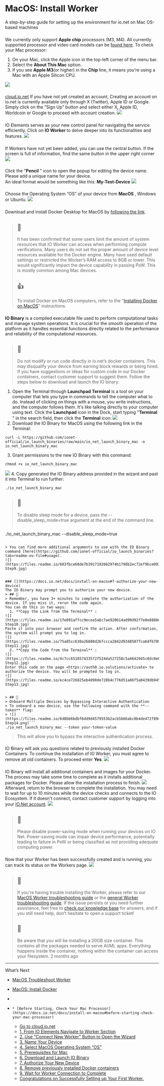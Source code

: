# MacOS: Install Worker
A step-by-step guide for setting up the environment for io.net on Mac OS-based machines
### [](https://docs.io.net/docs/install-on-macos#before-starting-check-your-mac-processor)
We currently only support **Apple chip** processors (M3, M4). All currently supported processor and video card models can be [found here](https://docs.io.net/docs/supported-devices).
To check your Mac processor:
  1. On your Mac, click the Apple icon in the top-left corner of the menu bar.
  2. Select the **About This Mac** option.
  3. If you see **Apple M3**(or higher) in the **Chip** line, it means you’re using a Mac with an Apple Silicon CPU. 

![](https://files.readme.io/1c29ed6d34b2f9bbc8ab80f43279d2872964c560f867a81530e82ee76c6519f3-Step0.jpg)
### 
[cloud.io.net](https://cloud.io.net)
[](https://docs.io.net/docs/install-on-macos#go-to-cloudionet)
If you have not yet created an account, Creating an account on io.net is currently available only through X (Twitter), Apple ID or Google. Simply click on the "Sign Up" button and select either X, Apple ID, Worldcoin or Google to proceed with account creation.
![](https://files.readme.io/de29df40f9a632af89c7cafd95f4acb332657550aca5bc1b3630225034a6453b-Step1.jpg)
### [](https://docs.io.net/docs/install-on-macos#1-from-io-elements-navigate-to-worker-section)
IO Elements serves as your new control panel for navigating the service efficiently. Click on **IO Worker** to delve deeper into its functionalities and features. 
![](https://files.readme.io/4ab2791afa1784c65f0b291076f9e8c0f91ca5e8f4fffe7fb922c26c352d19e2-Step2.jpg)
### [](https://docs.io.net/docs/install-on-macos#2-use-connect-new-worker-button-to-open-the-wizard)
If Workers have not yet been added, you can use the central button. If the screen is full of information, find the same button in the upper right corner
![](https://files.readme.io/5274db0357e3ae99cfc95b57f3f1aa9c2af8cc906d358b53eaf857dac33a7ce1-Step3.jpg)
### [](https://docs.io.net/docs/install-on-macos#3-name-your-device)
Click the "**Pencil** " icon to open the popup for editing the device name. 
Please add a unique name for your device.  
An ideal format would be something like this: **My-Test-Device**
![](https://files.readme.io/560a01163ca32f581e247537775cc0996388c39442b09a3ff49f97c836b263db-Step4.jpg)
### [](https://docs.io.net/docs/install-on-macos#4-select-macos-operating-system-os)
Choose the Operating System “OS” of your device from **MacOS** , Windows or Ubuntu.
![](https://files.readme.io/a757734d9ac6926db17891cada2e623939bb28c16ed646f75837aeeb4ba7cc08-Step5.jpg)
### [](https://docs.io.net/docs/install-on-macos#5-prerequisites-for-mac)
Download and install Docker Desktop for MacOS by [following the link](https://docs.io.net/docs/install-docker-on-macos).
> ## 📘
> It has been confirmed that some users limit the amount of system resources that IO Worker can access when performing compute verifications. Many users do not set the proper amount of device level resources available for the Docker engine. Many have used default settings or restricted the Worker’s RAM access to 8GB or lower. This would significantly impact the device capability in passing PoW. This is mostly common among Mac devices.
> ## 👍
> To install Docker on MacOS computers, refer to the "[Installing Docker on MacOS](https://docs.io.net/docs/install-docker-on-macos)" instructions.
### [](https://docs.io.net/docs/install-on-macos#6-download-and-launch-io-binary)
**IO Binary** is a compiled executable file used to perform computational tasks and manage system operations. It is crucial for the smooth operation of the platform as it handles essential functions directly related to the performance and reliability of the computational resources.
> ## 🚧
> Do not modify or run code directly in io.net’s docker containers. This may disqualify your device from earning block rewards or being hired. If you have suggestions or ideas for custom code in our Docker containers, contact customer support to suggest them.
Follow the steps below to download and launch the IO binary:
  1. Open the Terminal through **Launchpad**
**Terminal** is a tool on your computer that lets you type in commands to tell the computer what to do. Instead of clicking on things with a mouse, you write instructions, and the computer follows them. It's like talking directly to your computer using text.
Click the **Launchpad** icon in the Dock, start typing "**Terminal** " in the search field, then click the **Terminal** icon:
![](https://files.readme.io/3291b8cd2dda2294bc83c86b27ace24b4f14975f3736e73f954885e03ea562c4-Step7.jpg)
  2. Download the IO Binary for MacOS using the following link in the Terminal:
```
curl -L https://github.com/ionet-official/io_launch_binaries/raw/main/io_net_launch_binary_mac -o io_net_launch_binary_mac

```

  3. Grant permissions to the new IO Binary with this command:
```
chmod +x io_net_launch_binary_mac

```
![](https://files.readme.io/62adb19e9554964bb2165220b1765c75fd4fd00f4d9969f2183bb93a38d0e40a-Step8.jpg)
  4. Copy generated the IO Binary address provided in the wizard and past it into Terminal to run further:
```
./io_net_launch_binary_mac

```

> ## 📘
> To disable sleep mode for a device, pass the --disable_sleep_mode=true argument at the end of the command line.
> ```
./io_net_launch_binary_mac --disable_sleep_mode=true

```

> You can find more additional arguments to use with the IO Binary command [here](https://github.com/ionet-official/io_launch_binaries?tab=readme-ov-file#usage).
![](https://files.readme.io/683fbce68de7b3917192602974b1798b2ec72ef9bce09131884c709ea3923ffe-Step9.jpg)


### [](https://docs.io.net/docs/install-on-macos#7-authorize-your-new-device)
The IO Binary may prompt you to authorize your new device. 
> ## 📘
> Remember, you have 3+ minutes to complete the authorization of the device. If you miss it, rerun the code again.
You can do this in two ways:
  1. **Copy the Link from the Terminal** : 
![](https://files.readme.io/1fe091affcc9ecea5a6c7ae920614ad99d92f7e0e8880e63b71d279e30f5e88e-Step10.jpg)
Paste it into your browser and confirm the action. After confirmation, the system will prompt you to log in.
![](https://files.readme.io/75a85cc630a26880d26fccca2842d9348507fca6dfb709e57f9d5f650c43d4ff-Step11.jpg)
  2. **Copy the Code from the Terminal** : 
![](https://files.readme.io/4c7cc651857433572f524da527258c5a4642945c8dc0e016df457fada8f26477-Step12.jpg)
Enter this code on the page <https://auth0.io.solutions/activate> to authorize the device. You will be prompted to log in.
![](https://files.readme.io/ec4ce726825eb4890de728b4c776d51a86f5a0439db945f3415ef5dda7a76c16-Step13.jpg)


> ## 📘
> Onboard Multiple Devices by Bypassing Interactive Authentication
> To onboard a new device, use the following command with the **--token** flag:
> ![](https://files.readme.io/6d8bb6bdbf6dd9d4579553b2acb5b66abc0b4de472f894ec26628363fe363738-Step14.png)```
./io_net_launch_binary_mac --token your-token-value

```

> This will allow you to bypass the interactive authentication process.
### [](https://docs.io.net/docs/install-on-macos#8-remove-previously-installed-docker-containers)
IO Binary will ask you questions related to previously installed Docker Containers. To continue the installation of IO Worker, you must agree to remove all old containers. To proceed enter **Yes**.
![](https://files.readme.io/c84db64596d5b5e755d2a1071dd28e317cdf17d3369203ef48934a38e7dbc95e-Step15.jpg)
### [](https://docs.io.net/docs/install-on-macos#9-wait-for-worker-connection-to-complete)
IO Binary will install all additional containers and images for your Docker. The process may take some time to complete as it installs additional packages for Docker. Please allow the installation process to finish.
![](https://files.readme.io/06971281dcd23dd8542851d0730f39e35c59f05d3d5ba7024fbee9b718c3a270-Step16.jpg)
Afterward, return to the browser to complete the installation.
You may need to wait for up to 10 minutes while the device checks and connects to the IO Ecosystem. If it doesn't connect, contact customer support by logging into your [IO.Net account](https://worker.io.net).
![](https://files.readme.io/7059edf-Step13.gif)
> ## 🚧
> Please disable power-saving mode when running your devices on IO Net. Power-saving mode can impair device performance, potentially leading to failure in PoW or being classified as not providing adequate computing power.
### [](https://docs.io.net/docs/install-on-macos#congratulations-on-successfully-setting-up-your-first-worker)
Now that your Worker has been successfully created and is running, you can track its status on the Workers page.
![](https://files.readme.io/39d09fdd09c068a8aa8ab32d14562b94b1da1fbb7221dc4a01ad8ae3c8058104-step18.png)   

> ## 📘
> If you're having trouble installing the Worker, please refer to our [MacOS Worker troubleshooting guide](https://docs.io.net/docs/troubleshoot-macos-worker) or the [general Worker troubleshooting guide](https://docs.io.net/docs/troubleshoot-worker). If the issue persists or you need further assistance, feel free to [check our knowledge base](https://support.io.net/en/support/home) for answers, and if you still need help, don’t hesitate to open a support ticket!
> ## 🚧
> Be aware that you will be installing a 20GB size container. This contains all the packages needed to serve AI/ML apps. Everything happens inside the container, nothing within the container can access your filesystem.
2 months ago
* * *
What’s Next
  * [MacOS Troubleshoot Worker](https://docs.io.net/docs/troubleshoot-macos-worker)
  * [MacOS: Install Docker](https://docs.io.net/docs/install-docker-on-macos)


  * [](https://docs.io.net/docs/install-on-macos)
  *     * [Before Starting, Check Your Mac Processor](https://docs.io.net/docs/install-on-macos#before-starting-check-your-mac-processor)
    * [Go to cloud.io.net](https://docs.io.net/docs/install-on-macos#go-to-cloudionet)
    * [1. From IO Elements Navigate to Worker Section](https://docs.io.net/docs/install-on-macos#1-from-io-elements-navigate-to-worker-section)
    * [2. Use "Connect New Worker" Button to Open the Wizard](https://docs.io.net/docs/install-on-macos#2-use-connect-new-worker-button-to-open-the-wizard)
    * [3. Name Your Device](https://docs.io.net/docs/install-on-macos#3-name-your-device)
    * [4. Select MacOS Operating System “OS”](https://docs.io.net/docs/install-on-macos#4-select-macos-operating-system-os)
    * [5. Prerequisites for Mac](https://docs.io.net/docs/install-on-macos#5-prerequisites-for-mac)
    * [6. Download and Launch IO Binary](https://docs.io.net/docs/install-on-macos#6-download-and-launch-io-binary)
    * [7. Authorize Your New Device](https://docs.io.net/docs/install-on-macos#7-authorize-your-new-device)
    * [8. Remove previously installed Docker containers](https://docs.io.net/docs/install-on-macos#8-remove-previously-installed-docker-containers)
    * [9. Wait for Worker Connection to Complete](https://docs.io.net/docs/install-on-macos#9-wait-for-worker-connection-to-complete)
    * [Congratulations on Successfully Setting up Your First Worker.](https://docs.io.net/docs/install-on-macos#congratulations-on-successfully-setting-up-your-first-worker)



